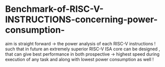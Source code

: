 # Benchmark-of-RISC-V-INSTRUCTIONS-concerning-power-consumption-
aim is straight forward -> the power analysis of each RISC-V instructions ! such that in future an extremely superior RISC-V ISA core can be designed , that can give best performance in both prospective -> highest speed during execution of any task and along with lowest power consumption as well ! 
